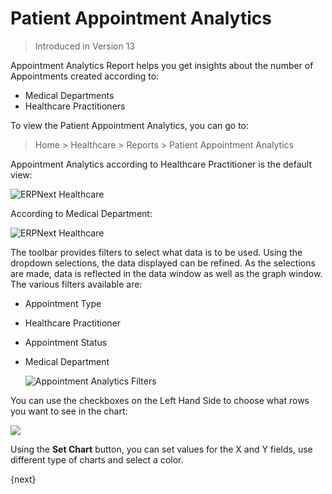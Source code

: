 <!-- add-breadcrumbs -->

# Patient Appointment Analytics

> Introduced in Version 13

Appointment Analytics Report helps you get insights about the number of Appointments created according to:

- Medical Departments
- Healthcare Practitioners

To view the Patient Appointment Analytics, you can go to:

> Home > Healthcare > Reports > Patient Appointment Analytics

Appointment Analytics according to Healthcare Practitioner is the default view:

<img class="screenshot" alt="ERPNext Healthcare" src="{{docs_base_url}}/assets/img/healthcare/appointment_analytics_1.png">

According to Medical Department:

<img class="screenshot" alt="ERPNext Healthcare" src="/docs/assets/img/healthcare/appointment_analytics_2.png">

The toolbar provides filters to select what data is to be used. Using the dropdown selections, the data displayed can be refined. As the selections are made, data is reflected in the data window as well as the graph window. The various filters available are:

- Appointment Type
- Healthcare Practitioner
- Appointment Status
- Medical Department

    <img class="screenshot" alt="Appointment Analytics Filters" src="/docs/assets/img/healthcare/appointment_analytics_filters.png">

You can use the checkboxes on the Left Hand Side to choose what rows you want to see in the chart:

<img class="screenshot" src="/docs/assets/img/healthcare/appointment_analytics.gif">

Using the **Set Chart** button, you can set values for the X and Y fields, use different type of charts and select a color.

{next}
